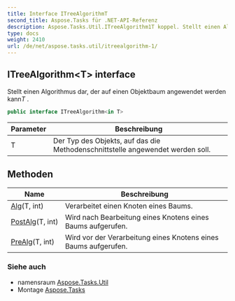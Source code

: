 ```yaml
---
title: Interface ITreeAlgorithmT
second_title: Aspose.Tasks für .NET-API-Referenz
description: Aspose.Tasks.Util.ITreeAlgorithm1T koppel. Stellt einen Algorithmus dar der auf einen Objektbaum angewendet werden kannT .
type: docs
weight: 2410
url: /de/net/aspose.tasks.util/itreealgorithm-1/
---
```

## ITreeAlgorithm&lt;T&gt; interface

Stellt einen Algorithmus dar, der auf einen Objektbaum angewendet werden kann*T* .

```csharp
public interface ITreeAlgorithm<in T>
```

| Parameter | Beschreibung |
| --- | --- |
| T | Der Typ des Objekts, auf das die Methodenschnittstelle angewendet werden soll. |

## Methoden

| Name | Beschreibung |
| --- | --- |
| [Alg](../../aspose.tasks.util/itreealgorithm-1/alg/)(T, int) | Verarbeitet einen Knoten eines Baums. |
| [PostAlg](../../aspose.tasks.util/itreealgorithm-1/postalg/)(T, int) | Wird nach Bearbeitung eines Knotens eines Baums aufgerufen. |
| [PreAlg](../../aspose.tasks.util/itreealgorithm-1/prealg/)(T, int) | Wird vor der Verarbeitung eines Knotens eines Baums aufgerufen. |

### Siehe auch

* namensraum [Aspose.Tasks.Util](../../aspose.tasks.util/)
* Montage [Aspose.Tasks](../../)


